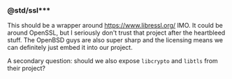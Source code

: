 ### @std/ssl***

This should be a wrapper around https://www.libressl.org/ IMO. It could be around OpenSSL, but I seriously don't trust that project after the heartbleed stuff. The OpenBSD guys are also super sharp and the licensing means we can definitely just embed it into our project.

A secondary question: should we also expose `libcrypto` and `libtls` from their project?

